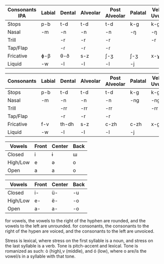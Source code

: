 Consonants IPA|Labial|Dental|Alveolar|Post Alveolar|Palatal|Velo-Uvular|Glottal
---------------|------|-------|---------|----------------|-------|------|-------
Stops|p-b|t-d|t-d|t-d|k-g|k-g|ʔ-
Nasal|-m|-n|-n|-n|-ŋ|-ŋ|
Trill||-r|-r|-r||-r|
Tap/Flap||-ɾ|-ɾ|-ɾ|||
Fricative|ɸ-β|θ-ð|s-z|ʃ-ʒ|ʃ-ʒ|x-ɣ|h-ɦ
Liquid|-w|-l|-l|-l|-j

Consonants|Labial|Dental|Alveolar|Post Alveolar|Palatal|Velo-Uvular|Glottal
---------------|------|-------|---------|----------------|-------|------|-------
Stops|p-b|t-d|t-d|t-d|k-g|k-g|'-
Nasal|-m|-n|-n|-n|-ng|-ng|
Trill||-rr|-rr|-rr||-rr|
Tap/Flap||-r|-r|-r|||
Fricative|f-v|th-dh|s-z|c-zh|c-zh|x-gh|h-h
Liquid|-w|-l|-l|-l|-j

Vowels|Front|Center|Back
-----|------|------|-----
Closed|i|ɨ|ɯ
High/Low|e|ə|o
Open|a|a|o

Vowels|Front|Center|Back
-----|------|------|-----
Closed|i-|ü-|-u
High/Low|e-|ë-|-o
Open|a-|a-|-o

for vowels, the vowels to the right of the hyphen are rounded, and the vowels to the left are unrounded. for consonants, the consonants to the right of the hypen are voiced, and the consonants to the left are unvoiced.

Stress is lexical, where stress on the first syllable is a noun, and stress on the last syllable is a verb.
Tone is pitch-accent and lexical. Tone is romanized as such: ò (high),v (middle), and ó (low), where o are/is the vowel/s in a syllable with that tone.
